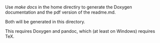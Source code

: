 Use *make docs* in the home directiry to generate the Doxygen documentation
and the pdf version of the readme.md. 

Both will be generated in this directory.

This requires Doxygen and pandoc, which (at least on Windows) requires TeX.